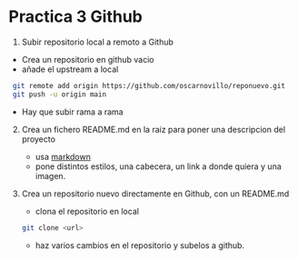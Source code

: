 # Practica 3 Github

1. Subir repositorio local a remoto a Github
  - Crea un repositorio en github vacio
  - añade el upstream a local
  ```bash
   git remote add origin https://github.com/oscarnovillo/reponuevo.git
   git push -u origin main
  ```
  - Hay que subir rama a rama


2. Crea un fichero README.md en la raiz para poner una descripcion del proyecto
   - usa [markdown](/introduccion/markdown.md)
   - pone distintos estilos, una cabecera, un link a donde quiera y una imagen.

3. Crea un repositorio nuevo directamente en Github, con un README.md
   - clona el repositorio en local 
   ```bash
   git clone <url>
   ``` 
   - haz varios cambios en el repositorio y subelos a github.




